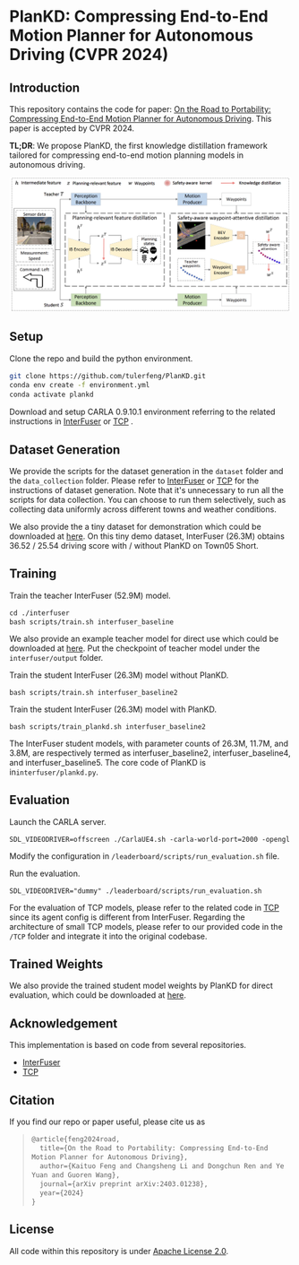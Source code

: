 # PlanKD: Compressing End-to-End Motion Planner for Autonomous Driving (CVPR 2024)



## Introduction

This repository contains the code for paper: [On the Road to Portability: Compressing End-to-End Motion Planner for Autonomous Driving](https://arxiv.org/abs/2403.01238). This paper is accepted by CVPR 2024. 

**TL;DR**:  We propose PlanKD, the first knowledge distillation framework tailored for compressing end-to-end motion planning models in autonomous driving.



<img src="./assets/framework.png" style="zoom:60%;" />



## Setup

Clone the repo and build the python environment.

```bash
git clone https://github.com/tulerfeng/PlanKD.git
conda env create -f environment.yml
conda activate plankd
```

Download and setup CARLA 0.9.10.1 environment referring to the related instructions in [InterFuser](https://github.com/opendilab/InterFuser?tab=readme-ov-file) or [TCP](https://github.com/OpenDriveLab/TCP) .



## Dataset Generation

We provide the scripts for the dataset generation in the `dataset` folder and the `data_collection` folder. Please refer to [InterFuser](https://github.com/opendilab/InterFuser?tab=readme-ov-file) or [TCP](https://github.com/OpenDriveLab/TCP) for the instructions of dataset generation.  Note that it's unnecessary to run all the scripts for data collection. You can choose to run them selectively, such as collecting data uniformly across different towns and weather conditions.

We also provide the a tiny dataset for demonstration which could be downloaded at [here](https://drive.google.com/file/d/14G49BzOGp4tmJvCFxCuhd8A-_bM8YZat/view?usp=sharing).  On this tiny demo dataset, InterFuser (26.3M) obtains 36.52 / 25.54 driving score with / without PlanKD on Town05 Short.



## Training

Train the teacher InterFuser (52.9M) model.

```
cd ./interfuser
bash scripts/train.sh interfuser_baseline
```

We also provide an example teacher model for direct use which could be downloaded at [here](https://drive.google.com/file/d/19IOwQoNtCMg36aWsshicJHgH-FtcWdDz/view?usp=sharing).  Put the checkpoint of teacher model under the `interfuser/output` folder.

Train the student InterFuser (26.3M) model without PlanKD.

```
bash scripts/train.sh interfuser_baseline2
```

Train the student InterFuser (26.3M) model with PlanKD.

```
bash scripts/train_plankd.sh interfuser_baseline2
```

The InterFuser student models, with parameter counts of 26.3M, 11.7M, and 3.8M, are respectively termed as interfuser_baseline2, interfuser_baseline4, and interfuser_baseline5. The core code of PlanKD is in`interfuser/plankd.py`.



## Evaluation

Launch the CARLA server.

```
SDL_VIDEODRIVER=offscreen ./CarlaUE4.sh -carla-world-port=2000 -opengl
```

Modify the configuration in `/leaderboard/scripts/run_evaluation.sh` file.

Run the evaluation. 

```
SDL_VIDEODRIVER="dummy" ./leaderboard/scripts/run_evaluation.sh
```

For the evaluation of TCP models, please refer to the related code in [TCP](https://github.com/OpenDriveLab/TCP) since its agent config is different from InterFuser. Regarding the architecture of small TCP models, please refer to our provided code in the `/TCP` folder and integrate it into the original codebase.


## Trained Weights

We also provide the trained student model weights by PlanKD for direct evaluation,  which could be downloaded at [here](https://drive.google.com/file/d/1BWo97XZ_1Rm4PsakaJluIZLOTlj5b-Gw/view?usp=sharing). 



## Acknowledgement

This implementation is based on code from several repositories.

+ [InterFuser](https://github.com/opendilab/InterFuser?tab=readme-ov-file) 
+ [TCP](https://github.com/OpenDriveLab/TCP)

## Citation

If you find our repo or paper useful, please cite us as

> ```
> @article{feng2024road,
>   title={On the Road to Portability: Compressing End-to-End Motion Planner for Autonomous Driving}, 
>   author={Kaituo Feng and Changsheng Li and Dongchun Ren and Ye Yuan and Guoren Wang},
>   journal={arXiv preprint arXiv:2403.01238},
>   year={2024}
> }
> ```

## License

All code within this repository is under [Apache License 2.0](https://www.apache.org/licenses/LICENSE-2.0).
